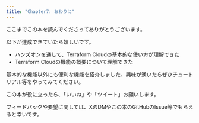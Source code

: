 ```yaml
---
title: "Chapter7: おわりに"
---
```


ここまでこの本を読んでくださってありがとうございます。

以下が達成できていたら嬉しいです。

- ハンズオンを通して、Terraform Cloudの基本的な使い方が理解できた
- Terraform Cloudの機能の概要について理解できた

基本的な機能以外にも便利な機能を紹介しました、興味が湧いたらぜひチュートリアル等をやってみてください。

この本が役に立ったら、「いいね」や「ツイート」お願いします。

フィードバックや要望に関しては、XのDMやこの本のGitHubのIssue等でもらえると幸いです。
